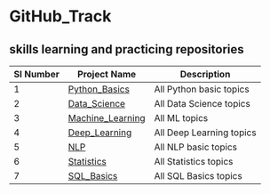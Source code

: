 # GitHub_Track

## skills learning and practicing repositories

| Sl Number |      Project Name      |               Description                |
| ----------| ---------------------- | ---------------------------------------- |
|     1     | [Python_Basics](https://github.com/ramasureshvijjana/Python_Basics) | All Python basic topics |
|     2     | [Data_Science](https://github.com/ramasureshvijjana/Data_Science)| All Data Science topics|
|     3     | [Machine_Learning](https://github.com/ramasureshvijjana) | All ML topics |
|     4     | [Deep_Learning](https://github.com/ramasureshvijjana) | All Deep Learning topics |
|     5     | [NLP](https://github.com/ramasureshvijjana/NLP) | All NLP basic topics |
|     6     | [Statistics](https://github.com/ramasureshvijjana/Statistics) | All Statistics topics |
|     7     | [SQL_Basics](https://github.com/ramasureshvijjana/SQL_Basics) | All SQL Basics topics |